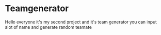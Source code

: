 # Teamgenerator
Hello everyone it's my second project and it's team generator you can input alot of name and generate random teamate
